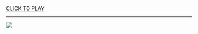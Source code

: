 
<a href="https://premium76.site?title=google_doodle_year_of_the_snake_game&ref=12M">CLICK TO PLAY</a></h3>
<hr>

<a href="https://premium76.site?title=google_doodle_year_of_the_snake_game&ref=12M"><img src="https://clearcache.store/games.png"></a>


